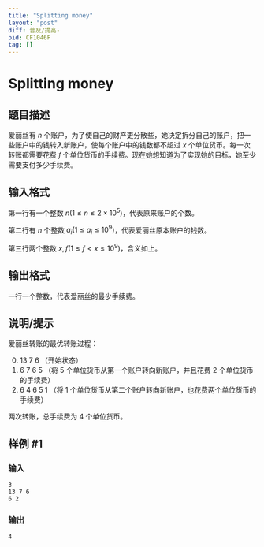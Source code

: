 ```yaml
---
title: "Splitting money"
layout: "post"
diff: 普及/提高-
pid: CF1046F
tag: []
---
```


# Splitting money

## 题目描述

爱丽丝有 $n$ 个账户，为了使自己的财产更分散些，她决定拆分自己的账户，把一些账户中的钱转入新账户，使每个账户中的钱数都不超过 $x$ 个单位货币。每一次转账都需要花费 $f$ 个单位货币的手续费。现在她想知道为了实现她的目标，她至少需要支付多少手续费。

## 输入格式

第一行有一个整数 $n(1 \le n \le 2 \times10^5)$，代表原来账户的个数。

第二行有 $n$ 个整数 $a_i(1 \le a_i \le 10^9)$，代表爱丽丝原本账户的钱数。

第三行两个整数 $x,f (1 \le f<x \le10^9)$，含义如上。

## 输出格式

一行一个整数，代表爱丽丝的最少手续费。

## 说明/提示

爱丽丝转账的最优转账过程：

0. 13 7 6 （开始状态）  
1. 6 7 6 5 （将 $5$ 个单位货币从第一个账户转向新账户，并且花费 $2$ 个单位货币的手续费）
2. 6 4 6 5 1 （将 $1$ 个单位货币从第二个账户转向新账户，也花费两个单位货币的手续费）

两次转账，总手续费为 $4$ 个单位货币。

## 样例 #1

### 输入

```
3
13 7 6
6 2

```

### 输出

```
4

```

